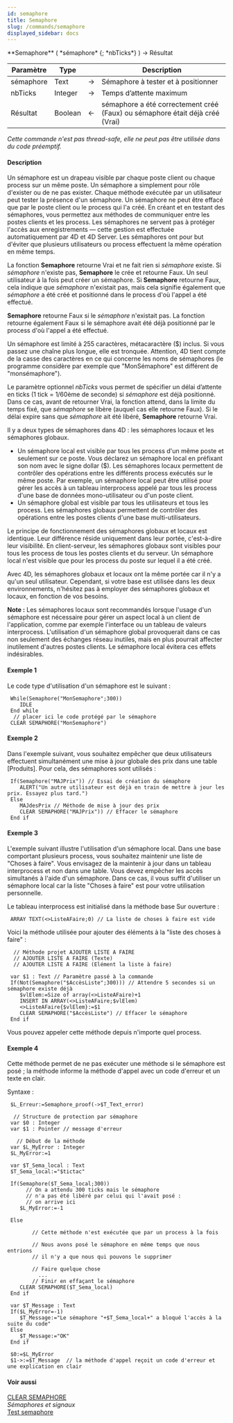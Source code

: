 ```yaml
---
id: semaphore
title: Semaphore
slug: /commands/semaphore
displayed_sidebar: docs
---
```


<!--REF #_command_.Semaphore.Syntax-->**Semaphore** ( *sémaphore* {; *nbTicks*} ) -> Résultat<!-- END REF-->
<!--REF #_command_.Semaphore.Params-->
| Paramètre | Type |  | Description |
| --- | --- | --- | --- |
| sémaphore | Text | &#8594;  | Sémaphore à tester et à positionner |
| nbTicks | Integer | &#8594;  | Temps d’attente maximum |
| Résultat | Boolean | &#8592; | sémaphore a été correctement créé (Faux) ou sémaphore était déjà créé (Vrai) |

<!-- END REF-->

*Cette commande n'est pas thread-safe, elle ne peut pas être utilisée dans du code préemptif.*


#### Description 

<!--REF #_command_.Semaphore.Summary-->Un sémaphore est un drapeau visible par chaque poste client ou chaque process sur un même poste.<!-- END REF--> Un sémaphore a simplement pour rôle d'exister ou de ne pas exister. Chaque méthode exécutée par un utilisateur peut tester la présence d'un sémaphore. Un sémaphore ne peut être effacé que par le poste client ou le process qui l'a créé. En créant et en testant des sémaphores, vous permettez aux méthodes de communiquer entre les postes clients et les process. Les sémaphores ne servent pas à protéger l'accès aux enregistrements — cette gestion est effectuée automatiquement par 4D et 4D Server. Les sémaphores ont pour but d'éviter que plusieurs utilisateurs ou process effectuent la même opération en même temps. 

La fonction **Semaphore** retourne Vrai et ne fait rien si *sémaphore* existe. Si *sémaphore* n'existe pas, **Semaphore** le crée et retourne Faux. Un seul utilisateur à la fois peut créer un sémaphore. Si **Semaphore** retourne Faux, cela indique que *sémaphore* n'existait pas, mais cela signifie également que *sémaphore* a été créé et positionné dans le process d'où l'appel a été effectué.

**Semaphore** retourne Faux si le *sémaphore* n'existait pas. La fonction retourne également Faux si le sémaphore avait été déjà positionné par le process d'où l'appel a été effectué. 

Un sémaphore est limité à 255 caractères, métacaractère ($) inclus. Si vous passez une chaîne plus longue, elle est tronquée. Attention, 4D tient compte de la casse des caractères en ce qui concerne les noms de sémaphores (le programme considère par exemple que "MonSémaphore" est différent de "monsémaphore"). 

Le paramètre optionnel *nbTicks* vous permet de spécifier un délai d’attente en ticks (1 tick = 1/60ème de seconde) si *sémaphore* est déjà positionné. Dans ce cas, avant de retourner Vrai, la fonction attend, dans la limite du temps fixé, que *sémaphore* se libère (auquel cas elle retourne Faux). Si le délai expire sans que *sémaphore* ait été libéré, **Semaphore** retourne Vrai.

Il y a deux types de sémaphores dans 4D : les sémaphores locaux et les sémaphores globaux. 

* Un sémaphore local est visible par tous les process d'un même poste et seulement sur ce poste. Vous déclarez un sémaphore local en préfixant son nom avec le signe dollar ($). Les sémaphores locaux permettent de contrôler des opérations entre les différents process exécutés sur le même poste. Par exemple, un sémaphore local peut être utilisé pour gérer les accès à un tableau interprocess appelé par tous les process d'une base de données mono-utilisateur ou d'un poste client.
* Un sémaphore global est visible par tous les utilisateurs et tous les process. Les sémaphores globaux permettent de contrôler des opérations entre les postes clients d'une base multi-utilisateurs.

Le principe de fonctionnement des sémaphores globaux et locaux est identique. Leur différence réside uniquement dans leur portée, c'est-à-dire leur visibilité. En client-serveur, les sémaphores globaux sont visibles pour tous les process de tous les postes clients et du serveur. Un sémaphore local n'est visible que pour les process du poste sur lequel il a été créé. 

Avec 4D, les sémaphores globaux et locaux ont la même portée car il n'y a qu'un seul utilisateur. Cependant, si votre base est utilisée dans les deux environnements, n'hésitez pas à employer des sémaphores globaux et locaux, en fonction de vos besoins. 

**Note :** Les sémaphores locaux sont recommandés lorsque l'usage d'un sémaphore est nécessaire pour gérer un aspect local à un client de l'application, comme par exemple l'interface ou un tableau de valeurs interprocess. L'utilisation d'un sémaphore global provoquerait dans ce cas non seulement des échanges réseau inutiles, mais en plus pourrait affecter inutilement d'autres postes clients. Le sémaphore local évitera ces effets indésirables.

#### Exemple 1 

Le code type d'utilisation d'un sémaphore est le suivant :

```4d
 While(Semaphore("MonSemaphore";300))
    IDLE
 End while
  // placer ici le code protégé par le sémaphore
 CLEAR SEMAPHORE("MonSemaphore")
```

#### Exemple 2 

Dans l'exemple suivant, vous souhaitez empêcher que deux utilisateurs effectuent simultanément une mise à jour globale des prix dans une table \[Produits\]. Pour cela, des sémaphores sont utilisés :

```4d
 If(Semaphore("MAJPrix")) // Essai de création du sémaphore
    ALERT("Un autre utilisateur est déjà en train de mettre à jour les prix. Essayez plus tard.")
 Else
    MAJdesPrix // Méthode de mise à jour des prix
    CLEAR SEMAPHORE("MAJPrix")) // Effacer le sémaphore
 End if
```

#### Exemple 3 

L'exemple suivant illustre l'utilisation d'un sémaphore local. Dans une base comportant plusieurs process, vous souhaitez maintenir une liste de "Choses à faire". Vous envisagez de la maintenir à jour dans un tableau interprocess et non dans une table. Vous devez empêcher les accès simultanés à l'aide d'un sémaphore. Dans ce cas, il vous suffit d'utiliser un sémaphore local car la liste "Choses à faire" est pour votre utilisation personnelle.

Le tableau interprocess est initialisé dans la méthode base Sur ouverture :

```4d
 ARRAY TEXT(<>ListeAFaire;0) // La liste de choses à faire est vide
```

Voici la méthode utilisée pour ajouter des éléments à la "liste des choses à faire" :

```4d
  // Méthode projet AJOUTER LISTE A FAIRE
  // AJOUTER LISTE A FAIRE (Texte)
  // AJOUTER LISTE A FAIRE (Elément la liste à faire)
 
 var $1 : Text // Paramètre passé à la commande
 If(Not(Semaphore("$AccèsListe";300))) // Attendre 5 secondes si un sémaphore existe déjà
    $vlElem:=Size of array(<>ListeAFaire)+1
    INSERT IN ARRAY(<>ListeAFaire;$vlElem)
    <>ListeAFaire{$vlElem}:=$1
    CLEAR SEMAPHORE("$AccèsListe") // Effacer le sémaphore
 End if
```

Vous pouvez appeler cette méthode depuis n'importe quel process. 

#### Exemple 4 

Cette méthode permet de ne pas exécuter une méthode si le sémaphore est posé ; la méthode informe la méthode d'appel avec un code d'erreur et un texte en clair.

Syntaxe :   

```4d
 $L_Erreur:=Semaphore_proof(->$T_Text_error)
```

```4d
  // Structure de protection par sémaphore
 var $0 : Integer
 var $1 : Pointer // message d'erreur
 
   // Début de la méthode
 var $L_MyError : Integer
 $L_MyError:=1
 
 var $T_Sema_local : Text
 $T_Sema_local:="$tictac"
 
 If(Semaphore($T_Sema_local;300))
      // On a attendu 300 ticks mais le sémaphore
      // n'a pas été libéré par celui qui l'avait posé :
      // on arrive ici
    $L_MyError:=-1
 
 Else
 
        // Cette méthode n'est exécutée que par un process à la fois
 
        // Nous avons posé le sémaphore en même temps que nous entrions
        // il n'y a que nous qui pouvons le supprimer
 
        // Faire quelque chose
          ...
        // Finir en effaçant le sémaphore
    CLEAR SEMAPHORE($T_Sema_local)
 End if
 
 var $T_Message : Text
 If($L_MyError=-1)
    $T_Message:="Le sémaphore "+$T_Sema_local+" a bloqué l'accès à la suite du code"
 Else
    $T_Message:="OK"
 End if
 
 $0:=$L_MyError
 $1->:=$T_Message  // la méthode d'appel reçoit un code d'erreur et une explication en clair
```

#### Voir aussi 

[CLEAR SEMAPHORE](clear-semaphore.md)  
*Sémaphores et signaux*  
[Test semaphore](test-semaphore.md)  